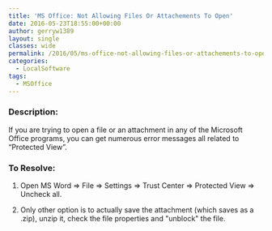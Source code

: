 ```yaml
---
title: 'MS Office: Not Allowing Files Or Attachements To Open'
date: 2016-05-23T18:55:00+00:00
author: gerryw1389
layout: single
classes: wide
permalink: /2016/05/ms-office-not-allowing-files-or-attachements-to-open/
categories:
  - LocalSoftware
tags:
  - MSOffice
---
```

<!--more-->

### Description:

If you are trying to open a file or an attachment in any of the Microsoft Office programs, you can get numerous error messages all related to &#8220;Protected View&#8221;.

### To Resolve:

1. Open MS Word => File => Settings => Trust Center => Protected View => Uncheck all.

2. Only other option is to actually save the attachment (which saves as a .zip), unzip it, check the file properties and "unblock" the file.